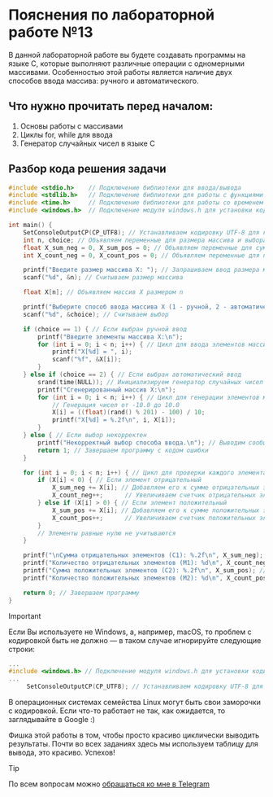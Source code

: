# Пояснения по лабораторной работе №13

В данной лабораторной работе вы будете создавать программы на языке C, которые выполняют различные операции с одномерными массивами. Особенностью этой работы является наличие двух способов ввода массива: ручного и автоматического.

## Что нужно прочитать перед началом:
1. Основы работы с массивами
2. Циклы for, while для ввода
3. Генератор случайных чисел в языке C

## Разбор кода решения задачи

```c
#include <stdio.h>    // Подключение библиотеки для ввода/вывода
#include <stdlib.h>   // Подключение библиотеки для работы с функциями генерации случайных чисел
#include <time.h>     // Подключение библиотеки для работы со временем
#include <windows.h>  // Подключение модуля windows.h для установки кодировки вывода

int main() {
    SetConsoleOutputCP(CP_UTF8); // Устанавливаем кодировку UTF-8 для корректного отображения русских символов
    int n, choice; // Объявляем переменные для размера массива и выбора способа ввода
    float X_sum_neg = 0, X_sum_pos = 0; // Объявляем переменные для сумм отрицательных и положительных элементов
    int X_count_neg = 0, X_count_pos = 0; // Объявляем переменные для подсчета количества отрицательных и положительных элементов

    printf("Введите размер массива X: "); // Запрашиваем ввод размера массива
    scanf("%d", &n); // Считываем размер массива

    float X[n]; // Объявляем массив X размером n

    printf("Выберите способ ввода массива X (1 - ручной, 2 - автоматический): "); // Запрашиваем выбор способа ввода
    scanf("%d", &choice); // Считываем выбор

    if (choice == 1) { // Если выбран ручной ввод
        printf("Введите элементы массива X:\n");
        for (int i = 0; i < n; i++) { // Цикл для ввода элементов массива
            printf("X[%d] = ", i);
            scanf("%f", &X[i]);
        }
    } else if (choice == 2) { // Если выбран автоматический ввод
        srand(time(NULL)); // Инициализируем генератор случайных чисел
        printf("Сгенерированный массив X:\n");
        for (int i = 0; i < n; i++) { // Цикл для генерации элементов массива
            // Генерация чисел от -10.0 до 10.0
            X[i] = ((float)(rand() % 201) - 100) / 10;
            printf("X[%d] = %.2f\n", i, X[i]);
        }
    } else { // Если выбор некорректен
        printf("Некорректный выбор способа ввода.\n"); // Выводим сообщение об ошибке
        return 1; // Завершаем программу с кодом ошибки
    }

    for (int i = 0; i < n; i++) { // Цикл для проверки каждого элемента массива
        if (X[i] < 0) { // Если элемент отрицательный
            X_sum_neg += X[i]; // Добавляем его к сумме отрицательных элементов
            X_count_neg++;      // Увеличиваем счетчик отрицательных элементов
        } else if (X[i] > 0) { // Если элемент положительный
            X_sum_pos += X[i]; // Добавляем его к сумме положительных элементов
            X_count_pos++;      // Увеличиваем счетчик положительных элементов
        }
        // Элементы равные нулю не учитываются
    }

    printf("\nСумма отрицательных элементов (С1): %.2f\n", X_sum_neg); // Выводим сумму отрицательных элементов
    printf("Количество отрицательных элементов (М1): %d\n", X_count_neg); // Выводим количество отрицательных элементов
    printf("Сумма положительных элементов (С2): %.2f\n", X_sum_pos); // Выводим сумму положительных элементов
    printf("Количество положительных элементов (М2): %d\n", X_count_pos); // Выводим количество положительных элементов

    return 0; // Завершаем программу
}
```

> [!IMPORTANT]
> Если Вы используете не Windows, а, например, macOS, то проблем с кодировкой быть не должно — в таком случае игнорируйте следующие строки:
> ```c
> ...
> #include <windows.h> // Подключение модуля windows.h для установки кодировки вывода
> ...
>      SetConsoleOutputCP(CP_UTF8); // Устанавливаем кодировку UTF-8 для вывода в консоли русских символов: иначе будут иероглифы
> ```
>
> В операционных системах семейства Linux могут быть свои заморочки с кодировкой. Если что-то работает не так, как ожидается, то заглядывайте в Google :)

Фишка этой работы в том, чтобы просто красиво циклически выводить результаты. Почти во всех заданиях здесь мы используем таблицу для вывода, это красиво. Успехов!

> [!TIP]
> По всем вопросам можно [обращаться ко мне в Telegram](https://t.me/plunkzy)